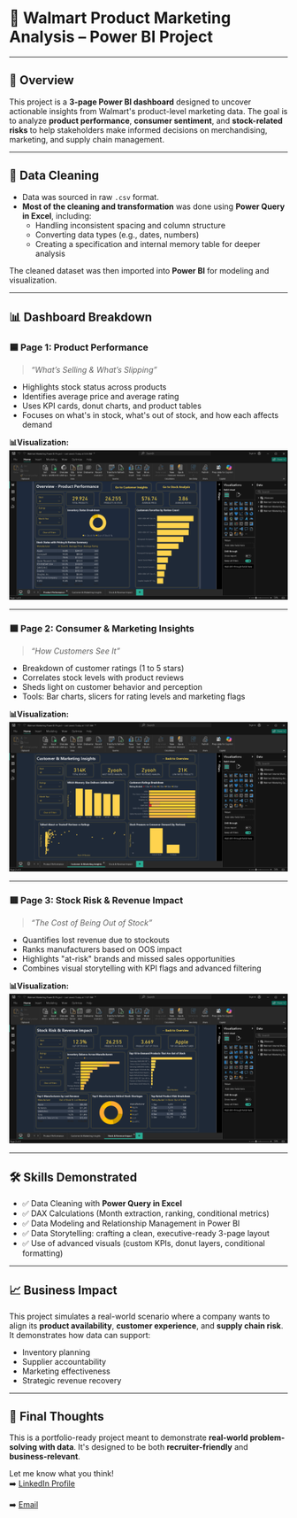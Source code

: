 # 🛒 Walmart Product Marketing Analysis – Power BI Project

---

## 📌 Overview  
This project is a **3-page Power BI dashboard** designed to uncover actionable insights from Walmart's product-level marketing data. The goal is to analyze **product performance**, **consumer sentiment**, and **stock-related risks** to help stakeholders make informed decisions on merchandising, marketing, and supply chain management.

---

## 🧽 Data Cleaning  
- Data was sourced in raw `.csv` format.
- **Most of the cleaning and transformation** was done using **Power Query in Excel**, including:
  - Handling inconsistent spacing and column structure
  - Converting data types (e.g., dates, numbers)
  - Creating a specification and internal memory table for deeper analysis 

The cleaned dataset was then imported into **Power BI** for modeling and visualization.

---

## 📊 Dashboard Breakdown  

### 🟦 Page 1: Product Performance  
> _“What’s Selling & What’s Slipping”_

- Highlights stock status across products
- Identifies average price and average rating
- Uses KPI cards, donut charts, and product tables
- Focuses on what's in stock, what's out of stock, and how each affects demand

**📊Visualization:**
![Visuals](/Screenshots/Power%20BI%20Desktop%207_20_2025%206_17_16%20AM.png)

---

### 🟩 Page 2: Consumer & Marketing Insights  
> _“How Customers See It”_

- Breakdown of customer ratings (1 to 5 stars)
- Correlates stock levels with product reviews
- Sheds light on customer behavior and perception
- Tools: Bar charts, slicers for rating levels and marketing flags

**📊Visualization:**
![Visuals](/Screenshots/Power%20BI%20Desktop%207_20_2025%204_32_37%20PM.png)


---

### 🟥 Page 3: Stock Risk & Revenue Impact  
> _“The Cost of Being Out of Stock”_

- Quantifies lost revenue due to stockouts
- Ranks manufacturers based on OOS impact
- Highlights "at-risk" brands and missed sales opportunities
- Combines visual storytelling with KPI flags and advanced filtering

**📊Visualization:**
![Visuals](/Screenshots/Power%20BI%20Desktop%207_20_2025%204_32_55%20PM.png)

---

## 🛠 Skills Demonstrated  
- ✅ Data Cleaning with **Power Query in Excel**  
- ✅ DAX Calculations (Month extraction, ranking, conditional metrics)  
- ✅ Data Modeling and Relationship Management in Power BI  
- ✅ Data Storytelling: crafting a clean, executive-ready 3-page layout  
- ✅ Use of advanced visuals (custom KPIs, donut layers, conditional formatting)

---

## 📈 Business Impact  
This project simulates a real-world scenario where a company wants to align its **product availability**, **customer experience**, and **supply chain risk**. It demonstrates how data can support:
- Inventory planning  
- Supplier accountability  
- Marketing effectiveness  
- Strategic revenue recovery  

---

## 📢 Final Thoughts  
This is a portfolio-ready project meant to demonstrate **real-world problem-solving with data**. It's designed to be both **recruiter-friendly** and **business-relevant**.

Let me know what you think!  
➡️ [LinkedIn Profile](https://www.linkedin.com/in/prosper-oguzie-54a706336?lipi=urn%3Ali%3Apage%3Ad_flagship3_profile_view_base_contact_details%3B923%2BDiFtTI%2BINEUj%2FKow%2Bg%3D%3D) 

➡️ [Email](Prosperoguzie379@gmail.com)


